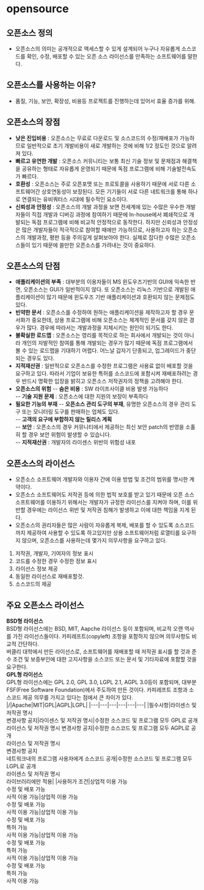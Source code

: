 # opensource
## 오픈소스 정의
- 오픈소스의 의미는 공개적으로 액세스할 수 있게 설계되어 누구나 자유롭게 소스코드를 확인, 수정, 배포할 수 있는 오픈 소스 라이선스를 만족하는 소프트웨어를 말한다.
## 오픈소스를 사용하는 이유?
- 품질, 기능, 보안, 확장성, 비용등 프로젝트를 진행하는데 있어서 효율 증가를 위해.
## 오픈소스의 장점
- **낮은 진입비용** : 오픈소스는 무료로 다운로드 및 소스코드의 수정/재배포가 가능하므로 일반적으로 초기 개발비용이 새로 개발하는 것에 비해 1/2 정도인 것으로 알려져 있다.  
- **빠르고 유연한 개발** : 오픈소스 커뮤니티는 보통 최신 기술 정보 및 문제점과 해결책을 공유하는 형태로 자유롭게 운영되기 때문에 독점 프로그램에 비해 기술발전속도가 빠르다.  
- **호환성** : 오픈소스는 주로 오픈포맷 또는 프로토콜을 사용하기 때문에 서로 다른 소프트웨어간 상호연동성이 보장된다. 모든 기기들이 서로 다른 네트워크를 통해 하나로 연결되는 유비쿼터스 시대에 필수적인 요소이다.  
- **신뢰성과 안정성** : 오픈소스의 개발 과정을 보면 전세계에 있는 수많은 우수한 개발자들이 직접 개발과 디버깅 과정에 참여하기 때문에 In-house에서 폐쇄적으로 개발되는 독점 프로그램에 비해 비교적 안정적으로 동작한다. 하지만 신뢰성과 안정성은 많은 개발자들이 적극적으로 참여할 때에만 가능하므로, 사용하고자 하는 오픈소스의 개발과정, 평판 등을 주의깊게 살펴보아야 한다. 실제로 잡다한 수많은 오픈소스들이 있기 때문에 쓸만한 오픈소스를 가려내는 것이 중요하다.  
## 오픈소스의 단점
- **애플리케이션의 부족** : 대부분의 이용자들이 MS 윈도우즈기반의 GUI에 익속한 반면, 오픈소스는 GUI가 일반적이지 않다. 또 오픈소스는 리눅스 기반으로 개발된 애플리케이션이 많기 때문에 윈도우즈 기반 애플리케이션과 호환되지 않는 문제점도 있다.  
- **빈약한 문서** : 오픈소스를 수정하여 원하는 애플리케이션을 제작하고자 할 경우 문서화가 중요한데, 상용 프로그램에 비해 오픈소스는 체계적인 문서를 갖지 않은 경우가 많다. 경우에 따라서는 개발과정을 지체시키는 원인이 되기도 한다.  
- **불확실한 로드맵** : 오픈소스는 영리를 목적으로 하는 회사에서 개발되는 것이 아니라 개인의 자발적인 참여를 통해 개발되는 경우가 많기 때문에 독점 프로그램에서 볼 수 있는 로드맵을 기대하기 어렵다. 어느날 갑자기 단종되고, 업그레이드가 중단되는 경우도 있다.  
- **지적재산권** : 일반적으로 오픈소스를 수정한 프로그램은 사용료 없이 배포할 것을 요구하고 있다. 따라서 기업이 보유한 특허를 소스코드에 포함시켜 재배포하려는 경우 반드시 명확한 입장을 밝히고 오픈소스 저작권자의 정책을 고려해야 한다.  
- **오픈소스의 위험**
-- **숨은 비용** : SW 라이프사이클 비용 발생 가능하다  
-- **기술 지원 문제** : 오픈소스에 대한 지원의 보장이 부족하다  
- **필요한 기능의 부재**
-- **오픈소스 관리 도구의 부재**, 유명한 오픈소스의 경우 관리 도구 또는 모니터링 도구를 판매하는 업체도 있다.  
-- **고객의 요구에 부합하지 않는 릴리스 계획**  
-- **보안** : 오픈소스의 경우 커뮤니티에서 제공하는 최신 보안 patch의 반영을 소홀히 할 경우 보안 위험이 발생할 수 있습니다.  
-- **지적재산권** : 개발자의 라이센스 위반의 위험성 내포  
## 오픈소스의 라이선스
- 오픈소스 소프트웨어 개발자와 이용자 간에 이용 방법 및 조건의 범위를 명시한 계약이다.  
- 오픈소스 소프트웨어도 저작권 등에 의한 법적 보호를 받고 있기 때문에 오픈 소스 소프트웨어를 이용하기 위해서는 개발자가 규정한 라이선스를 지켜야 하며, 이를 위반할 경우에는 라이선스 위반 및 저작권 침해가 발생하고 이에 대한 책임을 지게 된다.  
- 오픈소스의 권리자들은 많은 사람이 자유롭게 복제, 배포를 할 수 있도록 소스코드까지 제공하여 사용할 수 있도록 하고있지만 상용 소프트웨어처럼 로열티를 요구하지 않으며, 오픈소스를 사용하는데 몇가지 의무사항을 요구하고 있다.  
1. 저작권, 개발자, 기여자의 정보 표시  
2. 코드를 수정한 경우 수정한 정보 표시  
3. 라이선스 정보 제공
4. 동일한 라이선스로 재배포할것.
5. 소스코드의 제공
## 주요 오픈소스 라이선스
**BSD형 라이선스**  
BSD형 라이선스에는 BSD, MIT, Aapche 라이선스 등이 포함되며, 비교적 오랜 역사를 가진 라이선스들이다. 카피레프트(copyleft) 조항을 포함하지 않으며 의무사항도 비교적 간단하다.  
버클리 대학에서 만든 라이선스로, 소프트웨어를 재배포할 때 저작권 표시를 할 것과 준수 조건 및 보증부인에 대한 고지사항을 소스코드 또는 문서 및 기타자료에 포함할 것을 요구한다.  
**GPL형 라이선스**  
GPL형 라이선스에는 GPL 2.0, GPL 3.0, LGPL 2.1, AGPL 3.0등이 포함되며, 대부분 FSF(Free Software Foundation)에서 주도하여 만든 것이다. 카피레프트 조항과 소스코드 제공 의무를 가지고 있다는 점에서 큰 차이가 있다.
|/|Apache|MIT|GPL|AGPL|LGPL|
|---|---|---|---|---|---|
|필수사항|라이센스 및 저작권 명시</br>변경사항 공지|라이센스 및 저작권 명시|수정한 소스코드 및 프로그램 모두 GPL로 공개</br>라이선스 및 저작권 명시 변경사항 공지|수정한 소스코드 및 프로그램 모두 AGPL로 공개</br>라이선스 및 저작권 명시</br>변경사항 공지</br>네트워크내의 프로그램 사용자에게 소스코드 공개|수정한 소스코드 및 프로그램 모두 LGPL로 공개</br>라이센스 및 저작권 명시</br>라이브러리에만 적용|
|사용허가 조건|상업적 이용 가능</br>수정 및 배포 가능</br>사적 이용 가능|상업적 이용 가능</br>수정 및 배포 가능</br>사적 이용 가능|상업적 이용 가능</br>수정 및 배포 가능</br>특허 가능</br>사적 이용 가능|상업적 이용 가능</br>수정 및 배포 가능</br>특허 가능</br>사적 이용 가능|상업적 이용 가능</br>수정 및 배포 가능</br>특허 가능</br>사적 이용 가능

